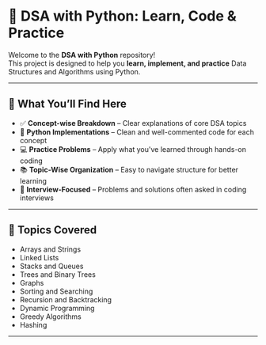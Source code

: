 # 📘 DSA with Python: Learn, Code & Practice

Welcome to the **DSA with Python** repository!  
This project is designed to help you **learn, implement, and practice** Data Structures and Algorithms using Python.

---

## 🚀 What You’ll Find Here

- ✅ **Concept-wise Breakdown** – Clear explanations of core DSA topics  
- 🧠 **Python Implementations** – Clean and well-commented code for each concept  
- 💻 **Practice Problems** – Apply what you've learned through hands-on coding  
- 📚 **Topic-Wise Organization** – Easy to navigate structure for better learning  
- 🧪 **Interview-Focused** – Problems and solutions often asked in coding interviews

---

## 🧩 Topics Covered

- Arrays and Strings  
- Linked Lists  
- Stacks and Queues  
- Trees and Binary Trees  
- Graphs  
- Sorting and Searching  
- Recursion and Backtracking  
- Dynamic Programming  
- Greedy Algorithms  
- Hashing

---

